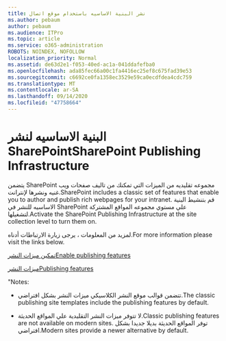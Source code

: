 ```yaml
---
title: نشر البنية الاساسيه باستخدام موقع اتصال
ms.author: pebaum
author: pebaum
ms.audience: ITPro
ms.topic: article
ms.service: o365-administration
ROBOTS: NOINDEX, NOFOLLOW
localization_priority: Normal
ms.assetid: de63d2e1-f053-40ed-ac1a-041ddafefba0
ms.openlocfilehash: ada85fec66a00c1fa4416ec25ef8c675fad39e53
ms.sourcegitcommit: c6692ce0fa1358ec3529e59ca0ecdfdea4cdc759
ms.translationtype: MT
ms.contentlocale: ar-SA
ms.lasthandoff: 09/14/2020
ms.locfileid: "47758664"
---
```

# <a name="sharepoint-publishing-infrastructure"></a><span data-ttu-id="53692-102">البنية الاساسيه لنشر SharePoint</span><span class="sxs-lookup"><span data-stu-id="53692-102">SharePoint Publishing Infrastructure</span></span>


<span data-ttu-id="53692-103">يتضمن SharePoint مجموعه تقليديه من الميزات التي تمكنك من تاليف صفحات ويب غنيه ونشرها لإنترانت.</span><span class="sxs-lookup"><span data-stu-id="53692-103">SharePoint includes a classic set of features that enable you to author and publish rich webpages for your intranet.</span></span> <span data-ttu-id="53692-104">قم بتنشيط البنية الاساسيه للنشر في SharePoint علي مستوي مجموعه المواقع المشتركة لتشغيلها.</span><span class="sxs-lookup"><span data-stu-id="53692-104">Activate the SharePoint Publishing Infrastructure at the site collection level to turn them on.</span></span>

<span data-ttu-id="53692-105">لمزيد من المعلومات ، يرجى زيارة الارتباطات أدناه.</span><span class="sxs-lookup"><span data-stu-id="53692-105">For more information please visit the links below.</span></span>

[<span data-ttu-id="53692-106">تمكين ميزات النشر</span><span class="sxs-lookup"><span data-stu-id="53692-106">Enable publishing features</span></span>](https://support.office.com/article/Enable-publishing-features-479677A6-8B33-4AC7-907D-071C1C7E4518)

[<span data-ttu-id="53692-107">ميزات النشر</span><span class="sxs-lookup"><span data-stu-id="53692-107">Publishing features</span></span>](https://support.office.com/article/Features-enabled-in-a-SharePoint-Online-publishing-site-3AB3810C-3C2C-4361-9D0E-0CBE666EA0B0?wt.mc_id=O365_Portal_MMaven#__toc336865553)

<span data-ttu-id="53692-108">"</span><span class="sxs-lookup"><span data-stu-id="53692-108">Notes:</span></span>

- <span data-ttu-id="53692-109">تتضمن قوالب موقع النشر الكلاسيكي ميزات النشر بشكل افتراضي.</span><span class="sxs-lookup"><span data-stu-id="53692-109">The classic publishing site templates include the publishing features by default.</span></span>

- <span data-ttu-id="53692-110">لا تتوفر ميزات النشر التقليدية علي المواقع الحديثة.</span><span class="sxs-lookup"><span data-stu-id="53692-110">Classic publishing features are not available on modern sites.</span></span> <span data-ttu-id="53692-111">توفر المواقع الحديثة بديلا جديدا بشكل افتراضي.</span><span class="sxs-lookup"><span data-stu-id="53692-111">Modern sites provide a newer alternative by default.</span></span>

